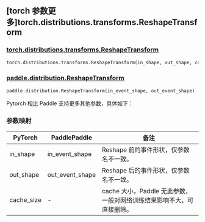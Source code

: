 ## [torch 参数更多]torch.distributions.transforms.ReshapeTransform

### [torch.distributions.transforms.ReshapeTransform](https://pytorch.org/docs/stable/distributions.html#torch.distributions.transforms.ReshapeTransform)

```python
torch.distributions.transforms.ReshapeTransform(in_shape, out_shape, cache_size=0)
```

### [paddle.distribution.ReshapeTransform](https://www.paddlepaddle.org.cn/documentation/docs/zh/api/paddle/distribution/ReshapeTransform_cn.html)

```python
paddle.distribution.ReshapeTransform(in_event_shape, out_event_shape)
```

Pytorch 相比 Paddle 支持更多其他参数，具体如下：

### 参数映射

| PyTorch    | PaddlePaddle    | 备注                                        |
| ---------- | --------------- | ------------------------------------------- |
| in_shape   | in_event_shape  | Reshape 前的事件形状，仅参数名不一致。      |
| out_shape  | out_event_shape | Reshape 后的事件形状，仅参数名不一致。      |
| cache_size | -               | cache 大小，Paddle 无此参数，一般对网络训练结果影响不大，可直接删除。 |
